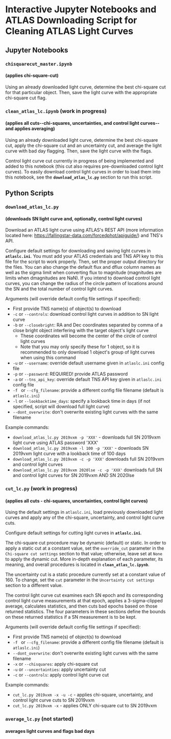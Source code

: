 # Interactive Jupyter Notebooks and ATLAS Downloading Script for Cleaning ATLAS Light Curves

## Jupyter Notebooks

### `chisquarecut_master.ipynb` 
#### (applies chi-square-cut)
Using an already downloaded light curve, determine the best chi-square cut for that particular object. Then, save the light curve with the appropriate chi-square cut flag.

### `clean_atlas_lc.ipynb` (work in progress)
#### (applies all cuts--chi-squares, uncertainties, and control light curves--and applies averaging)
Using an already downloaded light curve, determine the best chi-square cut, apply the chi-square cut and an uncertainty cut, and average the light curve with bad day flagging. Then, save the light curve with the flags.

Control light curve cut currently in progress of being implemented and added to this notebook (this cut also requires pre-downloaded control light curves). To easily download control light curves in order to load them into this notebook, see the **`download_atlas_lc.py`** section to run this script.

## Python Scripts

### `download_atlas_lc.py` 
#### (downloads SN light curve and, optionally, control light curves)
Download an ATLAS light curve using ATLAS's REST API (more information located here: https://fallingstar-data.com/forcedphot/apiguide/) and TNS's API. 

Configure default settings for downloading and saving light curves in **`atlaslc.ini`**. You must add your ATLAS credentials and TNS API key to this file for the script to work properly. Then, set the proper output directory for the files. You can also change the default flux and dflux column names as well as the sigma limit when converting flux to magnitude (magnitudes are limits when dmagnitudes are NaN). If you intend to download control light curves, you can change the radius of the circle pattern of locations around the SN and the total number of control light curves.

Arguments (will override default config file settings if specified):
- First provide TNS name(s) of object(s) to download
- `-c` or `--controls`: download control light curves in addition to SN light curve
- `-b` or `--closebright`: RA and Dec coordinates separated by comma of a close bright object interfering with the target object's light curve
	- These coordinates will become the center of the circle of control light curves
	- Note that you may only specify these for 1 object, so it is recommended to only download 1 object's group of light curves when using this command
- `-u` or `--username`: override default username given in `atlaslc.ini` config file
- `-p` or `--password`: REQUIRED! provide ATLAS password
- `-a` or `--tns_api_key`: override default TNS API key given in `atlaslc.ini` config file
- `-f ` or `--cfg_filename`: provide a different config file filename (default is `atlaslc.ini`)
- `-l` or `--lookbacktime_days`: specify a lookback time in days (if not specified, script will download full light curve)
- `--dont_overwrite`: don't overwrite existing light curves with the same filename

Example commands:
- `download_atlas_lc.py 2019vxm -p 'XXX'` - downloads full SN 2019vxm light curve using ATLAS password 'XXX'
- `download_atlas_lc.py 2019vxm -l 100 -p 'XXX'` - downloads SN 2019vxm light curve with a lookback time of 100 days
- `download_atlas_lc.py 2019vxm -c -p 'XXX'` downloads full SN 2019vxm and control light curves
- `download_atlas_lc.py 2019vxm 2020lse -c -p 'XXX'` downloads full SN and control light curves for SN 2019vxm AND SN 2020lse

### `cut_lc.py` (work in progress)
#### (applies all cuts - chi-squares, uncertainties, control light curves)
Using the default settings in `atlaslc.ini`, load previously downloaded light curves and apply any of the chi-square, uncertainty, and control light curve cuts.

Configure default settings for cutting light curves in **`atlaslc.ini`**.

The chi-square cut procedure may be dynamic (default) or static. In order to apply a static cut at a constant value, set the `override_cut` parameter in the `Chi-square cut settings` section to that value; otherwise, leave set at `None` to apply the dynamic cut. More in-depth explanation of each parameter, its meaning, and overall procedures is located in **`clean_atlas_lc.ipynb`**.

The uncertainty cut is a static procedure currently set at a constant value of 160. To change, set the `cut` parameter in the `Uncertainty cut settings` section to a different value.

The control light curve cut examines each SN epoch and its corresponding control light curve measurements at that epoch, applies a 3-sigma-clipped average, calculates statistics, and then cuts bad epochs based on those returned statistics. The four parameters in these sections define the bounds on these returned statistics if a SN measurement is to be kept.

Arguments (will override default config file settings if specified):
- First provide TNS name(s) of object(s) to download
- `-f ` or `--cfg_filename`: provide a different config file filename (default is `atlaslc.ini`)
- `--dont_overwrite`: don't overwrite existing light curves with the same filename
- `-x` or `--chisquares`: apply chi-square cut
- `-u` or `--uncertainties`: apply uncertainty cut
- `-c` or `--controls`: apply control light curve cut

Example commands:
- `cut_lc.py 2019vxm -x -u -c` - applies chi-square, uncertainty, and control light curve cuts to SN 2019vxm
- `cut_lc.py 2019vxm -x` - applies ONLY chi-square cut to SN 2019vxm

### `average_lc.py` (not started)
#### averages light curves and flags bad days